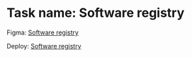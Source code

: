 # Task name: Software registry

Figma: [Software registry](https://www.figma.com/file/Dn7dU3i3WXnVCDx3QXrvsu/%D0%A2%D0%B5%D1%81%D1%82%D0%BE%D0%B2%D0%BE%D0%B5-%D0%B7%D0%B0%D0%B4%D0%B0%D0%BD%D0%B8%D0%B5-%D0%90%D0%98%D0%A1-%C2%AB%D0%A0%D0%B5%D0%B5%D1%81%D1%82%D1%80%D1%8B%C2%BB---%D0%97%D0%B0%D1%85%D0%B0%D1%80-%D0%9F%D0%B0%D0%BB%D0%B0%D0%B7%D0%BD%D0%B8%D0%BA?node-id=12%3A19)

Deploy: [Software registry](https://BertFrontEnd.github.io/software-registry/index.html)
